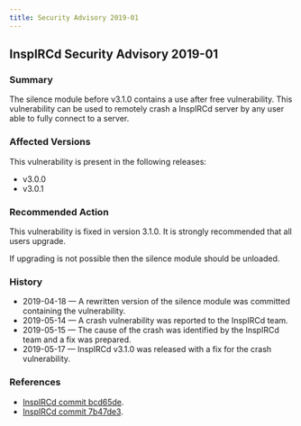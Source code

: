 ```yaml
---
title: Security Advisory 2019-01
---
```


## InspIRCd Security Advisory 2019-01

### Summary

The silence module before v3.1.0 contains a use after free vulnerability. This vulnerability can be used to remotely crash a InspIRCd server by any user able to fully connect to a server.

### Affected Versions

This vulnerability is present in the following releases:

* v3.0.0
* v3.0.1

### Recommended Action

This vulnerability is fixed in version 3.1.0. It is strongly recommended that all users upgrade.

If upgrading is not possible then the silence module should be unloaded.

### History

* 2019-04-18 &mdash; A rewritten version of the silence module was committed containing the vulnerability.
* 2019-05-14 &mdash; A crash vulnerability was reported to the InspIRCd team.
* 2019-05-15 &mdash; The cause of the crash was identified by the InspIRCd team and a fix was prepared.
* 2019-05-17 &mdash; InspIRCd v3.1.0 was released with a fix for the crash vulnerability.

### References

* [InspIRCd commit bcd65de](https://github.com/inspircd/inspircd/commit/bcd65de1ec4bb71591ae417fee649d7ecd37cd57).
* [InspIRCd commit 7b47de3](https://github.com/inspircd/inspircd/commit/7b47de3c194f239c5fea09a0e49696c9af017d51).